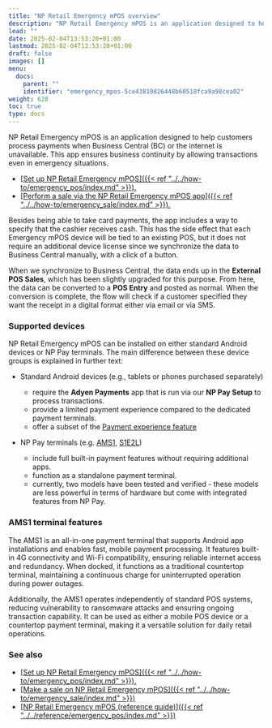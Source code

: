 ```yaml
---
title: "NP Retail Emergency mPOS overview"
description: "NP Retail Emergency mPOS is an application designed to help customers process payments when Business Central (BC) or the internet is unavailable. This app ensures business continuity by allowing transactions even in emergency situations."
lead: ""
date: 2025-02-04T13:53:20+01:00
lastmod: 2025-02-04T13:53:20+01:00
draft: false
images: []
menu:
  docs:
    parent: ""
    identifier: "emergency_mpos-5ce43810826448b60518fca9a98cea02"
weight: 628
toc: true
type: docs
---
```


NP Retail Emergency mPOS is an application designed to help customers process payments when Business Central (BC) or the internet is unavailable. This app ensures business continuity by allowing transactions even in emergency situations.

- [<ins>Set up NP Retail Emergency mPOS<ins>]({{< ref "../../how-to/emergency_pos/index.md" >}}).
- [<ins>Perform a sale via the NP Retail Emergency mPOS app<ins>]({{< ref "../../how-to/emergency_sale/index.md" >}}).

Besides being able to take card payments, the app includes a way to specify that the cashier receives cash. This has the side effect that each Emergency mPOS device will be tied to an existing POS, but it does not require an additional device license since we synchronize the data to Business Central manually, with a click of a button.

When we synchronize to Business Central, the data ends up in the **External POS Sales**, which has been slightly upgraded for this purpose. From here, the data can be converted to a **POS Entry** and posted as normal. When the conversion is complete, the flow will check if a customer specified they want the receipt in a digital format either via email or via SMS.

### Supported devices

NP Retail Emergency mPOS can be installed on either standard Android devices or NP Pay terminals. The main difference between these device groups is explained in further text:

- Standard Android devices (e.g., tablets or phones purchased separately)      

  - require the **Adyen Payments** app that is run via our **NP Pay Setup** to process transactions. 
  - provide a limited payment experience compared to the dedicated payment terminals. 
  - offer a subset of the [<ins>Payment experience feature<ins>](https://www.adyen.com/devices/tap-to-pay-on-android)
  
- NP Pay terminals (e.g. [<ins>AMS1<ins>](https://www.adyen.com/devices/ams1), [<ins>S1E2L<ins>](https://www.adyen.com/devices/castles-s1e2l))

  - include full built-in payment features without requiring additional apps. 
  - function as a standalone payment terminal.
  - currently, two models have been tested and verified - these models are less powerful in terms of hardware but come with integrated features from NP Pay.

### AMS1 terminal features

The AMS1 is an all-in-one payment terminal that supports Android app installations and enables fast, mobile payment processing. It features built-in 4G connectivity and Wi-Fi compatibility, ensuring reliable internet access and redundancy. When docked, it functions as a traditional countertop terminal, maintaining a continuous charge for uninterrupted operation during power outages.

Additionally, the AMS1 operates independently of standard POS systems, reducing vulnerability to ransomware attacks and ensuring ongoing transaction capability. It can be used as either a mobile POS device or a countertop payment terminal, making it a versatile solution for daily retail operations.

### See also

- [<ins>Set up NP Retail Emergency mPOS<ins>]({{< ref "../../how-to/emergency_pos/index.md" >}}).
- [<ins>Make a sale on NP Retail Emergency mPOS<ins>]({{< ref "../../how-to/emergency_sale/index.md" >}})
- [<ins>NP Retail Emergency mPOS (reference guide)<ins>]({{< ref "../../reference/emergency_pos/index.md" >}})